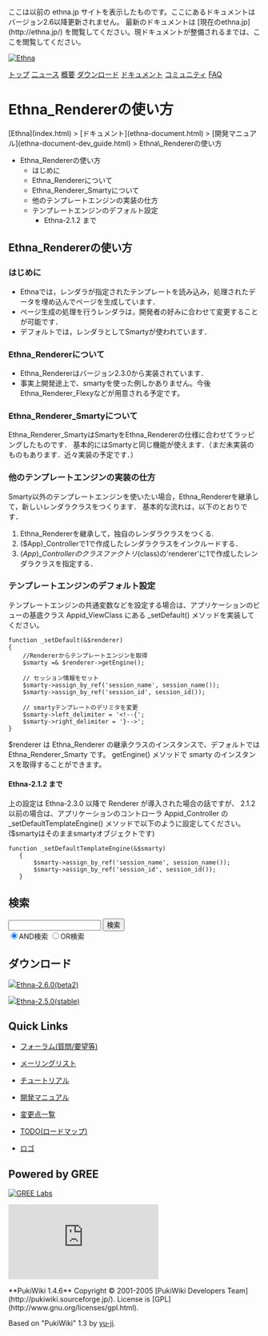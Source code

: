 <head>
 <meta http-equiv="content-type" content="application/xhtml+xml; charset=utf-8">
 <meta http-equiv="content-style-type" content="text/css">
 <meta http-equiv="Content-Script-Type" content="text/javascript">

<title>
Ethna_Rendererの使い方 - Ethna - PHPウェブアプリケーションフレームワーク</title>
 <link rel="stylesheet" href="skin/ethna/ethna.css" title="ethna" type="text/css" charset="utf-8">

 <link rel="alternate" type="application/rss+xml" title="RSS" href="cmd=rss.html">

 <script type="text/javascript" src="skin/trackback.js"></script>

</head>
ここは以前の ethna.jp サイトを表示したものです。ここにあるドキュメントはバージョン2.6以降更新されません。  
最新のドキュメントは [現在のethna.jp](http://ethna.jp/) を閲覧してください。現ドキュメントが整備されるまでは、ここを閲覧してください。

<!-- ??BEGIN id:wrapper --><!-- ?? Navigator ?? ======================================================= -->

[![Ethna](image/navlogo.gif)](/)

[トップ](ethna.html "ethna (11d)") [二ュース](ethna-news.html "ethna-news (11d)") [概要](ethna-about.html "ethna-about (11d)") [ダウンロード](ethna-download.html "ethna-download (25d)") [ドキュメント](ethna-document.html "ethna-document (884d)") [コミュニティ](ethna-community.html "ethna-community (619d)") [FAQ](ethna-document-faq.html "ethna-document-faq (1240d)")

<!-- ?? Header ?? ========================================================== -->

# Ethna\_Rendererの使い方 

<!-- ?? Content ?? ========================================================= -->
<!-- ??BEGIN id:main -->
<!-- ??BEGIN id:wrap_content -->
<!-- ??BEGIN id:content -->
<!-- ??BEGIN id:page_navigator -->
<!-- ??END id:PageNavigator -->
<!-- ??BEGIN id:body --> [Ethna](index.html) > [ドキュメント](ethna-document.html) > [開発マニュアル](ethna-document-dev_guide.html) > Ethna\_Rendererの使い方 

- Ethna\_Rendererの使い方 
  - はじめに 
  - Ethna\_Rendererについて 
  - Ethna\_Renderer\_Smartyについて 
  - 他のテンプレートエンジンの実装の仕方 
  - テンプレートエンジンのデフォルト設定 
    - Ethna-2.1.2 まで 

## Ethna\_Rendererの使い方 [](ethna-document-dev_guide-renderer.html#t3298f04 "t3298f04")

### はじめに [](ethna-document-dev_guide-renderer.html#w7e09d2b "w7e09d2b")

- Ethnaでは，レンダラが指定されたテンプレートを読み込み，処理されたデータを埋め込んでページを生成しています．
- ページ生成の処理を行うレンダラは，開発者の好みに合わせて変更することが可能です．
- デフォルトでは，レンダラとしてSmartyが使われています．

### Ethna\_Rendererについて [](ethna-document-dev_guide-renderer.html#p3fb012f "p3fb012f")

- Ethna\_Rendererはバージョン2.3.0から実装されています．
- 事実上開発途上で、smartyを使った例しかありません。今後Ethna\_Renderer\_Flexyなどが用意される予定です。

### Ethna\_Renderer\_Smartyについて [](ethna-document-dev_guide-renderer.html#g3f828f9 "g3f828f9")

Ethna\_Renderer\_SmartyはSmartyをEthna\_Rendererの仕様に合わせてラッピングしたものです． 基本的にはSmartyと同じ機能が使えます．（まだ未実装のものもあります．近々実装の予定です．）

### 他のテンプレートエンジンの実装の仕方 [](ethna-document-dev_guide-renderer.html#ed9b6402 "ed9b6402")

Smarty以外のテンプレートエンジンを使いたい場合，Ethna\_Rendererを継承して，新しいレンダラクラスをつくります． 基本的な流れは，以下のとおりです．

1. Ethna\_Rendererを継承して，独自のレンダラクラスをつくる.
2. ($App)\_Controllerで1で作成したレンダラクラスをインクルードする．
3. ($App)\_Controllerのクラスファクトリ($class)の'renderer'に1で作成したレンダラクラスを指定する．

### テンプレートエンジンのデフォルト設定 [](ethna-document-dev_guide-renderer.html#m13ce6ec "m13ce6ec")

テンプレートエンジンの共通変数などを設定する場合は、アプリケーションのビューの基底クラス Appid\_ViewClass にある \_setDefault() メソッドを実装してください。

    function _setDefault(&$renderer)
    {
        //Rendererからテンプレートエンジンを取得
        $smarty =& $renderer->getEngine();
    
        // セッション情報をセット
        $smarty->assign_by_ref('session_name', session_name());
        $smarty->assign_by_ref('session_id', session_id());
    
        // smartyテンプレートのデリミタを変更
        $smarty->left_delimiter = '<!--{';
        $smarty->right_delimiter = '}-->';
    }

$renderer は Ethna\_Renderer の継承クラスのインスタンスで、デフォルトでは Ethna\_Renderer\_Smarty です。 getEngine() メソッドで smarty のインスタンスを取得することができます。

#### Ethna-2.1.2 まで [](ethna-document-dev_guide-renderer.html#laabf886 "laabf886")

上の設定は Ethna-2.3.0 以降で Renderer が導入された場合の話ですが、 2.1.2 以前の場合は、アプリケーションのコントローラ Appid\_Controller の \_setDefaultTemplateEngine() メソッドで以下のように設定してください。 ($smartyはそのままsmartyオブジェクトです)

    function _setDefaultTemplateEngine(&$smarty)
       {
           $smarty->assign_by_ref('session_name', session_name());
           $smarty->assign_by_ref('session_id', session_id());
       }

<!-- ??END id:body -->
<!-- ??BEGIN id:summary --><!-- ??END id:note -->
<!-- ??BEGIN id:trackback -->
<!-- ?? END id:trackback --><!-- ?? END id:attach -->
<!-- ?? END id:summary -->
<!-- ??END id:content -->
<!-- ?? END id:wrap_content --><!-- ??sidebar?? ========================================================== -->
<!-- ??BEGIN id:wrap_sidebar -->

<!-- ??BEGIN id:search_form -->

## 検索

<form action="http://ethna.jp/index.php?cmd=search" method="post">
            <input type="hidden" name="encode_hint" value="??">
            <input type="text" name="word" value="" size="20">
            <input type="submit" value="検索"><br>
            <input type="radio" name="type" value="AND" checked id="and_search"><label for="and_search">AND検索</label>
            <input type="radio" name="type" value="OR" id="or_search"><label for="or_search">OR検索</label>
    </form>

<!-- END id:search_form -->
<!-- ??BEGIN id:download_link -->

## ダウンロード

[![](image/minilogo.gif)Ethna-2.6.0(beta2)](ethna-download.html)

[![](image/minilogo.gif)Ethna-2.5.0(stable)](ethna-download.html)

<!-- END id:download_link -->
<!-- ??BEGIN id:download_link -->

## Quick Links

- [フォーラム(質問/要望等)](ethna-community-forum.html)
- [メーリングリスト](http://ml.ethna.jp/mailman/listinfo/users)

- [チュートリアル](ethna-document-tutorial.html)
- [開発マニュアル](ethna-document-dev_guide.html)
- [変更点一覧](ethna-document-changes.html)

- [TODO(ロードマップ)](TODO.html)
- [ロゴ](ethna-logo.html)

<!-- END id:download_link -->
<!-- ??BEGIN id:search_form -->

## Powered by GREE

 [![GREE Labs](http://labs.gree.jp/image/greelabs_logo.gif)](http://labs.gree.jp/)

<!-- END id:search_form -->
 [![SourceForge.jp](http://sourceforge.jp/sflogo.php?group_id=1343)](http://sourceforge.jp/)

<!-- ??END id:sidebar -->
<!-- ??END id:wrap_sidebar -->
<!-- ??END id:main --><!-- ?? Footer ?? ========================================================== -->
<!-- ??BEGIN id:footer -->
<!-- ??BEGIN id:copyright --> **PukiWiki 1.4.6** Copyright © 2001-2005 [PukiWiki Developers Team](http://pukiwiki.sourceforge.jp/). License is [GPL](http://www.gnu.org/licenses/gpl.html).  
 Based on "PukiWiki" 1.3 by [yu-ji](http://factage.com/yu-ji/).
<!-- ??END id:copyright -->
<!-- ??END id:footer --><!-- ?? END ?? ============================================================= -->
<!-- ??END id:wrapper -->
